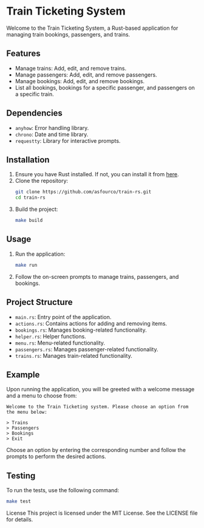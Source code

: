 # Train Ticketing System

Welcome to the Train Ticketing System, a Rust-based application for managing train bookings, passengers, and trains.

## Features

- Manage trains: Add, edit, and remove trains.
- Manage passengers: Add, edit, and remove passengers.
- Manage bookings: Add, edit, and remove bookings.
- List all bookings, bookings for a specific passenger, and passengers on a specific train.

## Dependencies

- `anyhow`: Error handling library.
- `chrono`: Date and time library.
- `requestty`: Library for interactive prompts.

## Installation

1. Ensure you have Rust installed. If not, you can install it from [here](https://www.rust-lang.org/tools/install).
2. Clone the repository:
    ```bash
    git clone https://github.com/asfourco/train-rs.git
    cd train-rs
    ```
3. Build the project:
    ```bash
    make build
    ```

## Usage

1. Run the application:
    ```bash
    make run
    ```
2. Follow the on-screen prompts to manage trains, passengers, and bookings.

## Project Structure

- `main.rs`: Entry point of the application.
- `actions.rs`: Contains actions for adding and removing items.
- `bookings.rs`: Manages booking-related functionality.
- `helper.rs`: Helper functions.
- `menu.rs`: Menu-related functionality.
- `passengers.rs`: Manages passenger-related functionality.
- `trains.rs`: Manages train-related functionality.

## Example

Upon running the application, you will be greeted with a welcome message and a menu to choose from:

```
Welcome to the Train Ticketing system. Please choose an option from the menu below:

> Trains
> Passengers
> Bookings
> Exit
```

Choose an option by entering the corresponding number and follow the prompts to perform the desired actions.

## Testing

To run the tests, use the following command:

```bash
make test
```

License
This project is licensed under the MIT License. See the LICENSE file for details.


